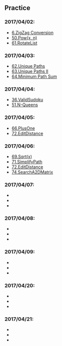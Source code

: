 ## Practice

### 2017/04/02:
* [6.ZigZag Conversion](6.ZigZagConversion.md)
* [50.Pow(x, n)](50.Pow(x,n).md)
* [61.RotateList](61.RotateList.md)


### 2017/04/03:
* [62.Unique Paths](62.UniquePaths.md)
* [63.Unique Paths II](63.UniquePathsII.md)
* [64.Minimum Path Sum](64.MinimumPathSum.md)


### 2017/04/04:
* [36.ValidSudoku](36.ValidSudoku.md)
* [51.N-Queens](51.N-Queens.md)

### 2017/04/05:
* [66.PlusOne](66.PlusOne.md)
* [72.EditDistance](72.EditDistance.md)

### 2017/04/06:
* [69.Sqrt(x)](69.Sqrt(x).md)
* [71.SimplifyPath](71.SimplifyPath.md)
* [72.EditDistance](72.EditDistance.md)
* [74.SearchA2DMatrix](74.SearchA2DMatrix.md)

### 2017/04/07:
* []()
* []()
* []()

### 2017/04/08:
* []()
* []()
* []()

### 2017/04/09:
* []()
* []()
* []()

### 2017/04/20:
* []()
* []()
* []()

### 2017/04/21:
* []()
* []()
* []()
